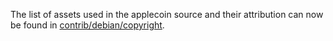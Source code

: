 The list of assets used in the applecoin source and their attribution can now be found in [contrib/debian/copyright](../contrib/debian/copyright).
